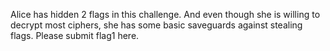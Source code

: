 Alice has hidden 2 flags in this challenge. And even though she is willing to decrypt most ciphers, she has some basic saveguards against stealing flags.
Please submit flag1 here.
